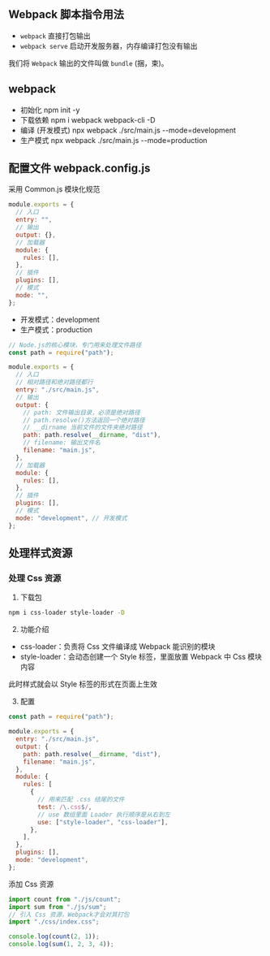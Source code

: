 ## Webpack 脚本指令用法

- `webpack` 直接打包输出
- `webpack serve` 启动开发服务器，内存编译打包没有输出

我们将 `Webpack` 输出的文件叫做 `bundle` (捆，束)。

## webpack

- 初始化 npm init -y
- 下载依赖  npm  i webpack webpack-cli -D
- 编译 (开发模式)  npx webpack  ./src/main.js --mode=development
- 生产模式 npx webpack ./src/main.js --mode=production

## 配置文件  webpack.config.js
采用 Common.js 模块化规范

``` js
module.exports = {
  // 入口
  entry: "",
  // 输出
  output: {},
  // 加载器
  module: {
    rules: [],
  },
  // 插件
  plugins: [],
  // 模式
  mode: "",
};
```

- 开发模式：development
- 生产模式：production


``` js
// Node.js的核心模块，专门用来处理文件路径
const path = require("path");

module.exports = {
  // 入口
  // 相对路径和绝对路径都行
  entry: "./src/main.js",
  // 输出
  output: {
    // path: 文件输出目录，必须是绝对路径
    // path.resolve()方法返回一个绝对路径
    // __dirname 当前文件的文件夹绝对路径
    path: path.resolve(__dirname, "dist"),
    // filename: 输出文件名
    filename: "main.js",
  },
  // 加载器
  module: {
    rules: [],
  },
  // 插件
  plugins: [],
  // 模式
  mode: "development", // 开发模式
};
```

## 处理样式资源

### 处理 Css 资源

1. 下载包

``` sh
npm i css-loader style-loader -D
```
2. 功能介绍

- css-loader：负责将 Css 文件编译成 Webpack 能识别的模块
- style-loader：会动态创建一个 Style 标签，里面放置 Webpack 中 Css 模块内容

此时样式就会以 Style 标签的形式在页面上生效

3.  配置
``` js
const path = require("path");

module.exports = {
  entry: "./src/main.js",
  output: {
    path: path.resolve(__dirname, "dist"),
    filename: "main.js",
  },
  module: {
    rules: [
      {
        // 用来匹配 .css 结尾的文件
        test: /\.css$/,
        // use 数组里面 Loader 执行顺序是从右到左
        use: ["style-loader", "css-loader"],
      },
    ],
  },
  plugins: [],
  mode: "development",
};
```

添加 Css 资源

``` js
import count from "./js/count";
import sum from "./js/sum";
// 引入 Css 资源，Webpack才会对其打包
import "./css/index.css";

console.log(count(2, 1));
console.log(sum(1, 2, 3, 4));

```